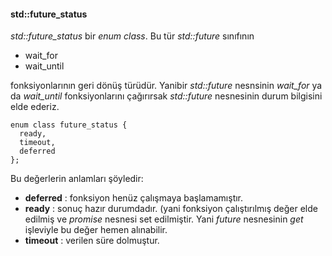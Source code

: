 #### std::future_status

_std::future_status_ bir _enum class_. Bu tür _std::future_ sınıfının
- wait_for
- wait_until

fonksiyonlarının geri dönüş türüdür. Yanibir _std::future_ nesnsinin _wait\_for_ ya da _wait\_until_ fonksiyonlarını çağırırsak _std::future_ nesnesinin durum bilgisini elde ederiz. 

```
enum class future_status {
  ready,
  timeout,
  deferred
};
```
Bu değerlerin anlamları şöyledir:

- **deferred** : fonksiyon henüz çalışmaya başlamamıştır.
- **ready**    : sonuç hazır durumdadır. (yani fonksiyon çalıştırılmış değer elde edilmiş ve _promise_ nesnesi set edilmiştir. Yani _future_ nesnesinin _get_ işleviyle bu değer hemen alınabilir.  
- **timeout**  : verilen süre dolmuştur.
